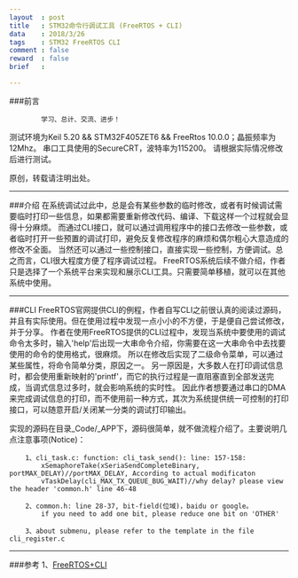 ```yaml
---
layout  : post
title   : STM32命令行调试工具 (FreeRTOS + CLI)
data    : 2018/3/26
tags    : STM32 FreeRTOS CLI
comment : false
reward  : false
brief   :

---
```

###前言
```
        学习、总计、交流、进步！
```

测试环境为Keil 5.20 && STM32F405ZET6 && FreeRtos 10.0.0；晶振频率为12Mhz。
串口工具使用的SecureCRT，波特率为115200。
请根据实际情况修改后进行测试。

原创，转载请注明出处。

---
###介绍
在系统调试过此中，总是会有某些参数的临时修改，或者有时候调试需要临时打印一些信息，如果都需要重新修改代码、编译、下载这样一个过程就会显得十分麻烦。
而通过CLI接口，就可以通过调用程序中的接口去修改一些参数，或者临时打开一些预置的调试打印，避免反复修改程序的麻烦和偶尔粗心大意造成的修改不全面。
当然还可以通过一些控制接口，直接实现一些控制，方便调试。总之而言，CLI很大程度方便了程序调试过程。
FreeRTOS系统后续不做介绍，作者只是选择了一个系统平台来实现和展示CLI工具。只需要简单移植，就可以在其他系统中使用。

<!-- more -->

---
###CLI
FreeRTOS官网提供CLI的例程，作者自写CLI之前很认真的阅读过源码，并且有实际使用。但在使用过程中发现一点小小的不方便，于是便自己尝试修改，并于分享。
作者在使用FreeRTOS提供的CLI过程中，发现当系统中要使用的调试命令太多时，输入'help'后出现一大串命令介绍，你需要在这一大串命令中去找要使用的命令的使用格式，很麻烦。
所以在修改后实现了二级命令菜单，可以通过某些属性，将命令简单分类，原因之一。
另一原因是，大多数人在打印调试信息时，都会使用重新映射的'printf'，而它的执行过程是一直阻塞直到全部发送完成，当调式信息过多时，就会影响系统的实时性。
因此作者想要通过串口的DMA来完成调试信息的打印，而不使用前一种方式，其次为系统提供统一可控制的打印接口，可以随意开启/关闭某一分类的调试打印输出。

实现的源码在目录_Code/_APP下，源码很简单，就不做流程介绍了。主要说明几点注意事项(Notice)：

```
    1、cli_task.c: function: cli_task_send(): line: 157-158:
        xSemaphoreTake(xSeriaSendCompleteBinary, portMAX_DELAY)//portMAX_DELAY, According to actual modificaton
        vTaskDelay(cli_MAX_TX_QUEUE_BUG_WAIT)//why delay? please view the header 'common.h' line 46-48

    2、common.h: line 28-37, bit-field(位域)，baidu or google。
        if you need to add one bit, please reduce one bit on 'OTHER'

    3、about submenu, please refer to the template in the file cli_register.c
```

---
###参考
1、[FreeRTOS+CLI](https://www.freertos.org/FreeRTOS-Plus/FreeRTOS_Plus_CLI/Download_FreeRTOS_Plus_CLI.shtml)
